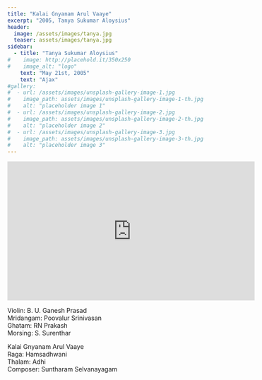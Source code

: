 ```yaml
---
title: "Kalai Gnyanam Arul Vaaye"
excerpt: "2005, Tanya Sukumar Aloysius"
header:
  image: /assets/images/tanya.jpg
  teaser: assets/images/tanya.jpg
sidebar:
  - title: "Tanya Sukumar Aloysius"
#    image: http://placehold.it/350x250
#    image_alt: "logo"
    text: "May 21st, 2005"
    text: "Ajax"
#gallery:
#  - url: /assets/images/unsplash-gallery-image-1.jpg
#    image_path: assets/images/unsplash-gallery-image-1-th.jpg
#    alt: "placeholder image 1"
#  - url: /assets/images/unsplash-gallery-image-2.jpg
#    image_path: assets/images/unsplash-gallery-image-2-th.jpg
#    alt: "placeholder image 2"
#  - url: /assets/images/unsplash-gallery-image-3.jpg
#    image_path: assets/images/unsplash-gallery-image-3-th.jpg
#    alt: "placeholder image 3"
---
```


<iframe width="560" height="315" src="https://www.youtube.com/embed/KcN0dFmhj9A?si=y-zvSrgY8SOIWO2k&amp;start=135" title="YouTube video player" frameborder="0" allow="accelerometer; autoplay; clipboard-write; encrypted-media; gyroscope; picture-in-picture; web-share" referrerpolicy="strict-origin-when-cross-origin" allowfullscreen></iframe>

Violin: B. U. Ganesh Prasad  
Mridangam: Poovalur Srinivasan  
Ghatam: RN Prakash  
Morsing: S. Surenthar   

Kalai Gnyanam Arul Vaaye    
Raga: Hamsadhwani  
Thalam: Adhi  
Composer: Suntharam Selvanayagam    
